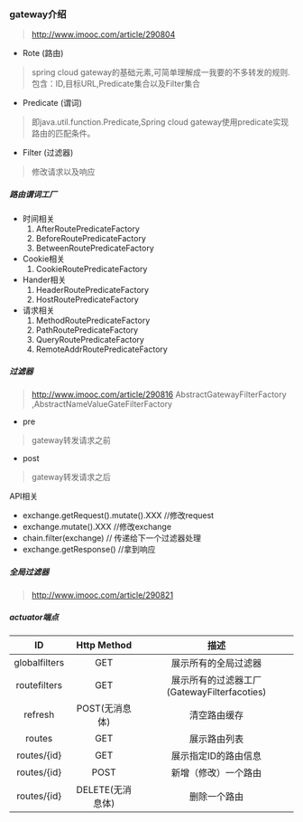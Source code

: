 ### gateway介绍
> http://www.imooc.com/article/290804

* Rote (路由)
> spring cloud gateway的基础元素,可简单理解成一我要的不多转发的规则.包含：ID,目标URL,Predicate集合以及Filter集合
* Predicate (谓词)
> 即java.util.function.Predicate,Spring cloud gateway使用predicate实现路由的匹配条件。
* Filter (过滤器)
> 修改请求以及响应

##### 路由谓词工厂
* 时间相关
    1. AfterRoutePredicateFactory
    2. BeforeRoutePredicateFactory
    3. BetweenRoutePredicateFactory
* Cookie相关
    1. CookieRoutePredicateFactory
* Hander相关
    1. HeaderRoutePredicateFactory
    2. HostRoutePredicateFactory
* 请求相关
    1. MethodRoutePredicateFactory
    2. PathRoutePredicateFactory
    3. QueryRoutePredicateFactory
    4. RemoteAddrRoutePredicateFactory
    
##### 过滤器
> http://www.imooc.com/article/290816
> AbstractGatewayFilterFactory ,AbstractNameValueGateFilterFactory
* pre
> gateway转发请求之前
* post
> gateway转发请求之后

API相关
* exchange.getRequest().mutate().XXX //修改request
* exchange.mutate().XXX //修改exchange
* chain.filter(exchange) // 传递给下一个过滤器处理
* exchange.getResponse() //拿到响应

##### 全局过滤器
> http://www.imooc.com/article/290821

##### actuator端点
ID | Http Method | 描述
:-:|:-:|:-:
globalfilters | GET | 展示所有的全局过滤器 |
routefilters | GET | 展示所有的过滤器工厂(GatewayFilterfacoties) |
refresh | POST(无消息体) | 清空路由缓存 |
routes | GET | 展示路由列表 |
routes/{id} | GET | 展示指定ID的路由信息 |
routes/{id} | POST | 新增（修改）一个路由 |
routes/{id} | DELETE(无消息体) | 删除一个路由 |


